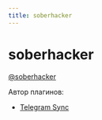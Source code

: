 ```yaml
---
title: soberhacker
---
```


# soberhacker

[@soberhacker](https://t.me/soberhacker/)

Автор плагинов:

- [Telegram Sync](../Плагины/Telegram%20Sync.md)
